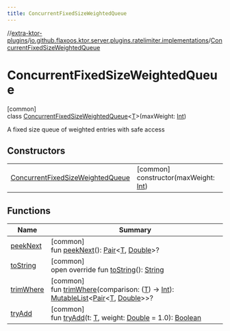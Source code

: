 ```yaml
---
title: ConcurrentFixedSizeWeightedQueue
---
```

//[extra-ktor-plugins](../../../index.md)/[io.github.flaxoos.ktor.server.plugins.ratelimiter.implementations](../index.md)/[ConcurrentFixedSizeWeightedQueue](index.md)



# ConcurrentFixedSizeWeightedQueue



[common]\
class [ConcurrentFixedSizeWeightedQueue](index.md)&lt;[T](index.md)&gt;(maxWeight: [Int](https://kotlinlang.org/api/latest/jvm/stdlib/kotlin/-int/index.md))

A fixed size queue of weighted entries with safe access



## Constructors


| | |
|---|---|
| [ConcurrentFixedSizeWeightedQueue](-concurrent-fixed-size-weighted-queue.md) | [common]<br>constructor(maxWeight: [Int](https://kotlinlang.org/api/latest/jvm/stdlib/kotlin/-int/index.md)) |


## Functions


| Name | Summary |
|---|---|
| [peekNext](peek-next.md) | [common]<br>fun [peekNext](peek-next.md)(): [Pair](https://kotlinlang.org/api/latest/jvm/stdlib/kotlin/-pair/index.md)&lt;[T](index.md), [Double](https://kotlinlang.org/api/latest/jvm/stdlib/kotlin/-double/index.md)&gt;? |
| [toString](to-string.md) | [common]<br>open override fun [toString](to-string.md)(): [String](https://kotlinlang.org/api/latest/jvm/stdlib/kotlin/-string/index.md) |
| [trimWhere](trim-where.md) | [common]<br>fun [trimWhere](trim-where.md)(comparison: ([T](index.md)) -&gt; [Int](https://kotlinlang.org/api/latest/jvm/stdlib/kotlin/-int/index.md)): [MutableList](https://kotlinlang.org/api/latest/jvm/stdlib/kotlin.collections/-mutable-list/index.md)&lt;[Pair](https://kotlinlang.org/api/latest/jvm/stdlib/kotlin/-pair/index.md)&lt;[T](index.md), [Double](https://kotlinlang.org/api/latest/jvm/stdlib/kotlin/-double/index.md)&gt;&gt;? |
| [tryAdd](try-add.md) | [common]<br>fun [tryAdd](try-add.md)(t: [T](index.md), weight: [Double](https://kotlinlang.org/api/latest/jvm/stdlib/kotlin/-double/index.md) = 1.0): [Boolean](https://kotlinlang.org/api/latest/jvm/stdlib/kotlin/-boolean/index.md) |

